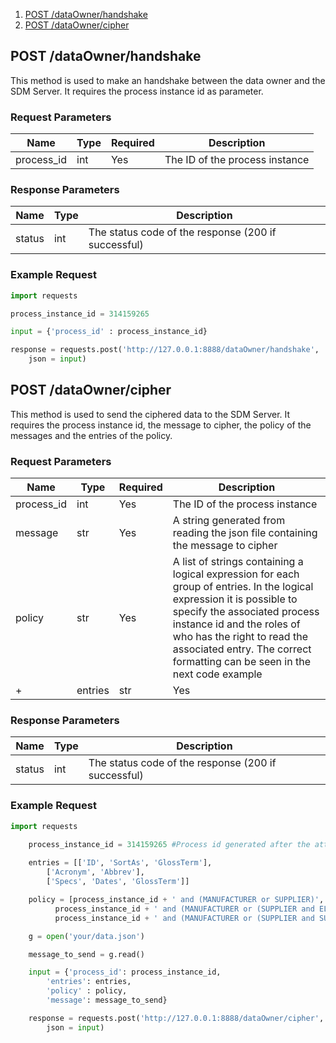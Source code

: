 1. [POST /dataOwner/handshake](#post-dataownerhandshake)
2. [POST /dataOwner/cipher](#post-dataownercipher)

## POST /dataOwner/handshake

This method is used to make an handshake between the data owner and the SDM Server. It requires the process instance id as parameter.

### Request Parameters

| Name | Type | Required | Description |
|------|------|----------|-------------|
| process_id | int | Yes | The ID of the process instance |

### Response Parameters
| Name | Type | Description |
|------|------|-------------|
| status | int | The status code of the response (200 if successful) |

### Example Request

```python
import requests

process_instance_id = 314159265 

input = {'process_id' : process_instance_id}

response = requests.post('http://127.0.0.1:8888/dataOwner/handshake',
    json = input)
```

## POST /dataOwner/cipher

This method is used to send the ciphered data to the SDM Server. It requires the process instance id, the message to cipher, the policy of the messages and the entries of the policy.

### Request Parameters
| Name | Type | Required | Description |
|------|------|----------|-------------|
| process_id | int | Yes | The ID of the process instance |
| message | str | Yes | A string generated from reading the json file containing the message to cipher |
| policy | str | Yes | A list of strings containing a logical expression for each group of entries. In the logical expression it is possible to specify the associated process instance id and the roles of who has the right to read the associated entry. The correct formatting can be seen in the next code example | 
+| entries | str | Yes | A list in which each element is a group of entries of the message to be encrypted which will be associated with the same privacy. These groups are represented by a list of strings, where the strings are associated with the keys of the json file |
 
### Response Parameters
| Name | Type | Description |
|------|------|-------------|
| status | int | The status code of the response (200 if successful) |

### Example Request

```python
import requests 

    process_instance_id = 314159265 #Process id generated after the attribute certification
    
    entries = [['ID', 'SortAs', 'GlossTerm'],
        ['Acronym', 'Abbrev'],
        ['Specs', 'Dates', 'GlossTerm']]

    policy = [process_instance_id + ' and (MANUFACTURER or SUPPLIER)',
          process_instance_id + ' and (MANUFACTURER or (SUPPLIER and ELECTRONICS))',
          process_instance_id + ' and (MANUFACTURER or (SUPPLIER and SUPERVISOR))']

    g = open('your/data.json')

    message_to_send = g.read()

    input = {'process_id': process_instance_id,
        'entries': entries,
        'policy' : policy, 
        'message': message_to_send}

    response = requests.post('http://127.0.0.1:8888/dataOwner/cipher',
        json = input)
```